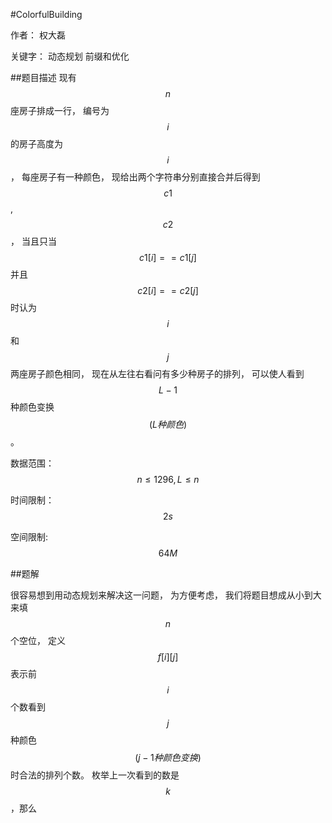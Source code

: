 #ColorfulBuilding

作者： 权大磊

关键字： 动态规划 前缀和优化

##题目描述
现有 $$n$$ 座房子排成一行， 编号为 $$i$$ 的房子高度为 $$i$$， 每座房子有一种颜色， 现给出两个字符串分别直接合并后得到 $$c1$$,$$c2$$， 当且只当 $$c1[i] == c1[j] $$ 并且 $$c2[i] == c2[j] $$ 时认为 $$i$$ 和 $$j$$ 两座房子颜色相同， 现在从左往右看问有多少种房子的排列， 可以使人看到 $$L-1$$ 种颜色变换$$(L种颜色)$$。

数据范围： $$n ≤ 1296, L ≤ n $$

时间限制：$$2s$$

空间限制: $$64M$$

##题解

很容易想到用动态规划来解决这一问题， 为方便考虑， 我们将题目想成从小到大来填 $$n$$ 个空位， 定义 $$f[i][j] $$ 表示前 $$i$$ 个数看到 $$j$$ 种颜色 $$(j-1种颜色变换)$$ 时合法的排列个数。 枚举上一次看到的数是 $$k$$ ，那么